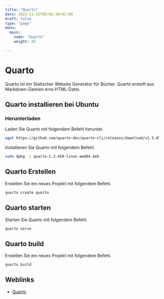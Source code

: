 ```yaml
---
title: "Quarto"
date: 2023-11-15T00:03:10+01:00
draft: false
type: "page"
menu: 
  main:
    name: "Quarto"
    weight: 26
    
---
```

# Quarto
Quarto ist ein Statischer Website Generator für Bücher. Quarto erstellt aus Markdown-Dateien eine HTML-Datei.

## Quarto installieren bei Ubuntu
### Herunterladen
Laden Sie Quarto mit folgendem Befehl herunter.
```bash
wget https://github.com/quarto-dev/quarto-cli/releases/download/v1.3.450/quarto-1.3.450-linux-amd64.deb
```
Installieren Sie Quarto mit folgendem Befehl.
```bash
sudo dpkg -i quarto-1.3.450-linux-amd64.deb
```

## Quarto Erstellen
Erstellen Sie ein neues Projekt mit folgendem Befehl.
```bash
quarto create quarto
```
## Quarto starten
Starten Sie Quarto mit folgendem Befehl.
```bash
quarto serve
```
## Quarto build
Erstellen Sie ein neues Projekt mit folgendem Befehl.
```bash
quarto build
```
## Weblinks
- [Quarto](https://quarto.org/)



